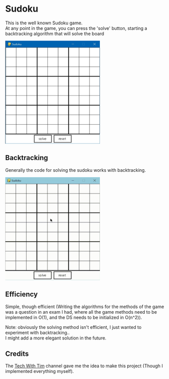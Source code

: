 # Sudoku
This is the well known Sudoku game.</br>
At any point in the game, you can press the 'solve' button, starting a backtracking algorithm that will solve the board

<img src="https://github.com/DoriRimon/Sudoku/blob/master/readme_files/Sudoku_Example.jpg" width="300" height="325">

## Backtracking
Generally the code for solving the sudoku works with backtracking.

<img src="https://github.com/DoriRimon/Sudoku/blob/master/readme_files/Sudoku_Backtracking.gif" width="300" height="325">

## Efficiency
Simple, though efficient (Writing the algorithms for the methods of the game was a question in 
an exam I had, where all the game methods need to be implemented in O(1), and the DS needs to be
initialized in O(n^2)).

Note: obviously the solving method isn't efficient, I just wanted to experiment with backtracking.. </br>
I might add a more elegant solution in the future.

## Credits
The [Tech With Tim](https://www.youtube.com/channel/UC4JX40jDee_tINbkjycV4Sg) channel gave me the idea to make this project (Though I implemented everything myself).
